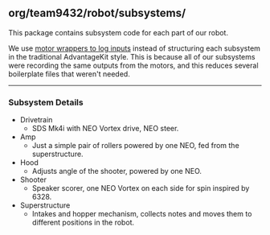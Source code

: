 ## org/team9432/robot/subsystems/

This package contains subsystem code for each part of our robot.

We use [motor wrappers to log inputs](../../lib/wrappers/neo/LoggedNeo.kt) instead of structuring each subsystem in the
traditional AdvantageKit style. This is because all of our subsystems were recording the same outputs from the motors,
and this reduces several boilerplate files that weren't needed.

---

### Subsystem Details

- Drivetrain
    - SDS Mk4i with NEO Vortex drive, NEO steer.
- Amp
    - Just a simple pair of rollers powered by one NEO, fed from the superstructure.
- Hood
    - Adjusts angle of the shooter, powered by one NEO.
- Shooter
    - Speaker scorer, one NEO Vortex on each side for spin inspired by 6328.
- Superstructure
    - Intakes and hopper mechanism, collects notes and moves them to different positions in the robot.